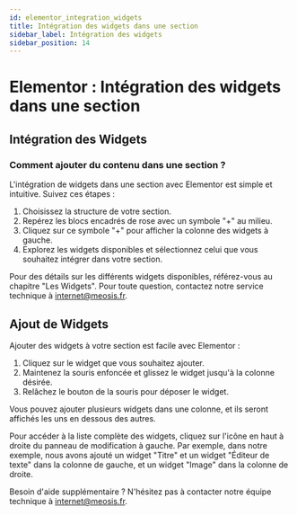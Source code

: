 ```yaml
---
id: elementor_integration_widgets
title: Intégration des widgets dans une section
sidebar_label: Intégration des widgets
sidebar_position: 14
---
```


# Elementor : Intégration des widgets dans une section

## Intégration des Widgets

### Comment ajouter du contenu dans une section ?

L'intégration de widgets dans une section avec Elementor est simple et intuitive. Suivez ces étapes :

1. Choisissez la structure de votre section.
2. Repérez les blocs encadrés de rose avec un symbole "+" au milieu.
3. Cliquez sur ce symbole "+" pour afficher la colonne des widgets à gauche.
4. Explorez les widgets disponibles et sélectionnez celui que vous souhaitez intégrer dans votre section.

Pour des détails sur les différents widgets disponibles, référez-vous au chapitre "Les Widgets". Pour toute question, contactez notre service technique à internet@meosis.fr.

## Ajout de Widgets

Ajouter des widgets à votre section est facile avec Elementor :

1. Cliquez sur le widget que vous souhaitez ajouter.
2. Maintenez la souris enfoncée et glissez le widget jusqu'à la colonne désirée.
3. Relâchez le bouton de la souris pour déposer le widget.

Vous pouvez ajouter plusieurs widgets dans une colonne, et ils seront affichés les uns en dessous des autres.

Pour accéder à la liste complète des widgets, cliquez sur l'icône en haut à droite du panneau de modification à gauche. Par exemple, dans notre exemple, nous avons ajouté un widget "Titre" et un widget "Éditeur de texte" dans la colonne de gauche, et un widget "Image" dans la colonne de droite.

Besoin d'aide supplémentaire ? N'hésitez pas à contacter notre équipe technique à internet@meosis.fr.
